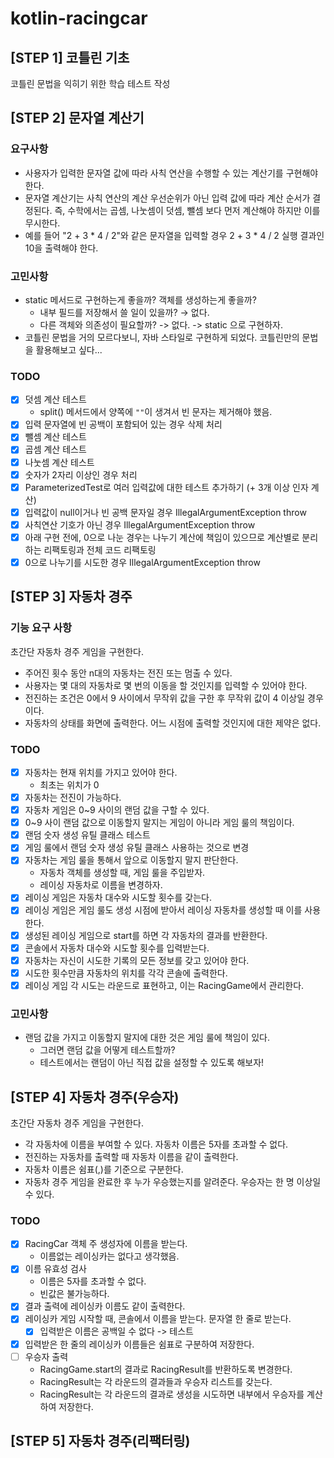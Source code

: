 # kotlin-racingcar

## [STEP 1] 코틀린 기초

코틀린 문법을 익히기 위한 학습 테스트 작성

## [STEP 2] 문자열 계산기

### 요구사항

- 사용자가 입력한 문자열 값에 따라 사칙 연산을 수행할 수 있는 계산기를 구현해야 한다.
- 문자열 계산기는 사칙 연산의 계산 우선순위가 아닌 입력 값에 따라 계산 순서가 결정된다. 즉, 수학에서는 곱셈, 나눗셈이 덧셈, 뺄셈 보다 먼저 계산해야 하지만 이를 무시한다.
- 예를 들어 "2 + 3 * 4 / 2"와 같은 문자열을 입력할 경우 2 + 3 * 4 / 2 실행 결과인 10을 출력해야 한다.

### 고민사항

- static 메서드로 구현하는게 좋을까? 객체를 생성하는게 좋을까?
    - 내부 필드를 저장해서 쓸 일이 있을까? → 없다.
    - 다른 객체와 의존성이 필요할까? -> 없다.
      -> static 으로 구현하자.
- 코틀린 문법을 거의 모르다보니, 자바 스타일로 구현하게 되었다. 코틀린만의 문법을 활용해보고 싶다...

### TODO

- [x] 덧셈 계산 테스트
    - split() 메서드에서 양쪽에 `""`이 생겨서 빈 문자는 제거해야 했음.
- [x] 입력 문자열에 빈 공백이 포함되어 있는 경우 삭제 처리
- [x] 뺄셈 계산 테스트
- [x] 곱셈 계산 테스트
- [x] 나눗셈 계산 테스트
- [x] 숫자가 2자리 이상인 경우 처리
- [x] ParameterizedTest로 여러 입력값에 대한 테스트 추가하기 (+ 3개 이상 인자 계산)
- [x] 입력값이 null이거나 빈 공백 문자일 경우 IllegalArgumentException throw
- [x] 사칙연산 기호가 아닌 경우 IllegalArgumentException throw
- [x] 아래 구현 전에, 0으로 나눈 경우는 나누기 계산에 책임이 있으므로 계산별로 분리하는 리팩토링과 전체 코드 리팩토링
- [x] 0으로 나누기를 시도한 경우 IllegalArgumentException throw

## [STEP 3] 자동차 경주
### 기능 요구 사항
초간단 자동차 경주 게임을 구현한다.

- 주어진 횟수 동안 n대의 자동차는 전진 또는 멈출 수 있다. 
- 사용자는 몇 대의 자동차로 몇 번의 이동을 할 것인지를 입력할 수 있어야 한다. 
- 전진하는 조건은 0에서 9 사이에서 무작위 값을 구한 후 무작위 값이 4 이상일 경우이다. 
- 자동차의 상태를 화면에 출력한다. 어느 시점에 출력할 것인지에 대한 제약은 없다.

### TODO
- [x] 자동차는 현재 위치를 가지고 있어야 한다.
  - 최초는 위치가 0
- [x] 자동차는 전진이 가능하다.
- [x] 자동차 게임은 0~9 사이의 랜덤 값을 구할 수 있다.
- [x] 0~9 사이 랜덤 값으로 이동할지 말지는 게임이 아니라 게임 룰의 책임이다.
- [x] 랜덤 숫자 생성 유틸 클래스 테스트
- [x] 게임 룰에서 랜덤 숫자 생성 유틸 클래스 사용하는 것으로 변경
- [x] 자동차는 게임 룰을 통해서 앞으로 이동할지 말지 판단한다.
  - 자동차 객체를 생성할 때, 게임 룰을 주입받자.
  - 레이싱 자동차로 이름을 변경하자.
- [x] 레이싱 게임은 자동차 대수와 시도할 횟수를 갖는다.
- [x] 레이싱 게임은 게임 룰도 생성 시점에 받아서 레이싱 자동차를 생성할 때 이를 사용한다.
- [x] 생성된 레이싱 게임으로 start를 하면 각 자동차의 결과를 반환한다.
- [x] 콘솔에서 자동차 대수와 시도할 횟수를 입력받는다.
- [x] 자동차는 자신이 시도한 기록의 모든 정보를 갖고 있어야 한다.
- [x] 시도한 횟수만큼 자동차의 위치를 각각 콘솔에 출력한다.
- [x] 레이싱 게임 각 시도는 라운드로 표현하고, 이는 RacingGame에서 관리한다.

### 고민사항
- 랜덤 값을 가지고 이동할지 말지에 대한 것은 게임 룰에 책임이 있다.
  - 그러면 랜덤 값을 어떻게 테스트할까?
  - 테스트에서는 랜덤이 아닌 직접 값을 설정할 수 있도록 해보자!

## [STEP 4] 자동차 경주(우승자)
초간단 자동차 경주 게임을 구현한다.

- 각 자동차에 이름을 부여할 수 있다. 자동차 이름은 5자를 초과할 수 없다.
- 전진하는 자동차를 출력할 때 자동차 이름을 같이 출력한다.
- 자동차 이름은 쉼표(,)를 기준으로 구분한다.
- 자동차 경주 게임을 완료한 후 누가 우승했는지를 알려준다. 우승자는 한 명 이상일 수 있다.

### TODO
- [x] RacingCar 객체 주 생성자에 이름을 받는다.
  - 이름없는 레이싱카는 없다고 생각했음.
- [x] 이름 유효성 검사
  - 이름은 5자를 초과할 수 없다.
  - 빈값은 불가능하다.
- [x] 결과 출력에 레이싱카 이름도 같이 출력한다.
- [x] 레이싱카 게임 시작할 때, 콘솔에서 이름을 받는다. 문자열 한 줄로 받는다.
  - [x] 입력받은 이름은 공백일 수 없다 -> 테스트
- [x] 입력받은 한 줄의 레이싱카 이름들은 쉼표로 구분하여 저장한다.
- [ ] 우승자 출력
  - RacingGame.start의 결과로 RacingResult를 반환하도록 변경한다.
  - RacingResult는 각 라운드의 결과들과 우승자 리스트를 갖는다.
  - RacingResult는 각 라운드의 결과로 생성을 시도하면 내부에서 우승자를 계산하여 저장한다.

## [STEP 5] 자동차 경주(리팩터링)

